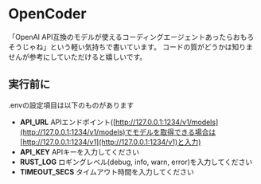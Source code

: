# OpenCoder
「OpenAI API互換のモデルが使えるコーディングエージェントあったらおもろそうじゃね」という軽い気持ちで書いています。
コードの質がどうかは知りませんが参考にしていただけると嬉しいです。

## 実行前に
.envの設定項目は以下のものがあります
- **API_URL** APIエンドポイント([http://127.0.0.1:1234/v1/models](http://127.0.0.1:1234/v1/models)でモデルを取得できる場合は[http://127.0.0.1:1234/v1](http://127.0.0.1:1234/v1)と入力)
- **API_KEY** APIキーを入力してください
- **RUST_LOG** ロギングレベル(debug, info, warn, error)を入力してください
- **TIMEOUT_SECS** タイムアウト時間を入力してください